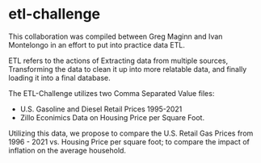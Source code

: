 # etl-challenge

This collaboration was compiled between Greg Maginn and Ivan Montelongo in an effort to put into practice data ETL. 

ETL refers to the actions of Extracting data from multiple sources, Transforming the data to clean it up into more relatable data, 
and finally loading it into a final database. 

The ETL-Challenge utilizes two Comma Separated Value files:
- U.S. Gasoline and Diesel Retail Prices 1995-2021
- Zillo Econimics Data on Housing Price per Square Foot.

Utilizing this data, we propose to compare the U.S. Retail Gas Prices from 1996 - 2021 vs. Housing Price per square foot; to compare the impact of inflation on the average household.
